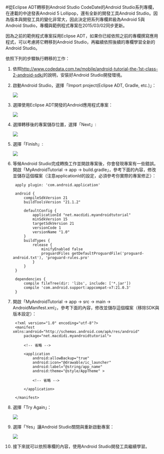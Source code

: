 #從Eclipse ADT轉移到Android Studio
CodeDate的Android Studio系列專欄，在連載的中途發表Android 5 Lollipop，還有全新的開發工具Android Studio。因為版本與開發工具的變化非常大，因此決定把系列專欄昇級為Android 5與Android Studio，專欄與範例程式專案在2015/03/02同步更新。

因為之前的範例程式專案採用Eclipse ADT，如果你已經依照之前的專欄撰寫應用程式，可以考慮將它轉移到Android Studio，再繼續依照後續的專欄學習全新的Android Studio。

依照下列的步驟執行轉移的工作：

1. 依照<http://www.codedata.com.tw/mobile/android-tutorial-the-1st-class-2-android-sdk/>的說明，安裝好Android Studio開發環境。
2. 啟動Android Studio，選擇「Import project(Eclipse ADT, Gradle, etc.)」：

    ![](https://github.com/macdidi5/AndroidTutorial/blob/master/images/migrate/AndroidTutorial5_migrate_01.png)
 
3. 選擇使用Eclipse ADT開發的Android應用程式專案：

    ![](https://github.com/macdidi5/AndroidTutorial/blob/master/images/migrate/AndroidTutorial5_migrate_02.png)

4. 選擇轉移後的專案儲存位置，選擇「Next」:

    ![](https://github.com/macdidi5/AndroidTutorial/blob/master/images/migrate/AndroidTutorial5_migrate_03.png)

5. 選擇「Finish」:

    ![](https://github.com/macdidi5/AndroidTutorial/blob/master/images/migrate/AndroidTutorial5_migrate_04.png)

6. 等候Android Studio完成轉換工作並開啟專案後，你會發現專案有一些錯誤。開啟「MyAndroidTutorial -> app -> build.gradle」，參考下面的內容，修改並儲存這個檔案（注意applicationId的設定，必須參考你實際的專案修正）：

        apply plugin: 'com.android.application'

        android {
            compileSdkVersion 21
            buildToolsVersion "21.1.2"

            defaultConfig {
                applicationId "net.macdidi.myandroidtutorial"
                minSdkVersion 15
                targetSdkVersion 21
                versionCode 1
                versionName "1.0"
            }
            buildTypes {
                release {
                    minifyEnabled false
                    proguardFiles getDefaultProguardFile('proguard-android.txt'), 'proguard-rules.pro'
                }
            }
        }

        dependencies {
            compile fileTree(dir: 'libs', include: ['*.jar'])
            compile 'com.android.support:appcompat-v7:21.0.3'
        }

7. 開啟「MyAndroidTutorial -> app -> src -> main -> AndroidManifest.xml」，參考下面的內容，修改並儲存這個檔案（移除SDK與版本設定）：

        <?xml version="1.0" encoding="utf-8"?>
        <manifest xmlns:android="http://schemas.android.com/apk/res/android"
            package="net.macdidi.myandroidtutorial">
        
            <!-- 省略 -->
        
            <application
                android:allowBackup="true"
                android:icon="@drawable/ic_launcher"
                android:label="@string/app_name"
                android:theme="@style/AppTheme" >
                
                <!-- 省略 --> 
                
            </application>
        
        </manifest>

8. 選擇「Try Again」：

    ![](https://github.com/macdidi5/AndroidTutorial/blob/master/images/migrate/AndroidTutorial5_migrate_05.png)

9. 選擇「Yes」讓Android Studio關閉與重新啟動專案：

    ![](https://github.com/macdidi5/AndroidTutorial/blob/master/images/migrate/AndroidTutorial5_migrate_06.png)

10. 接下來就可以依照專欄的內容，使用Android Studio開發工具繼續學習。
